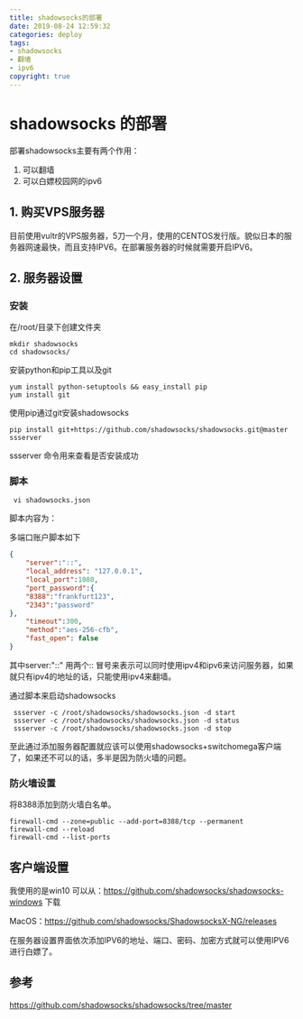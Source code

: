 ```yaml
---
title: shadowsocks的部署
date: 2019-08-24 12:59:32
categories: deploy
tags:
- shadowsocks
- 翻墙
- ipv6
copyright: true
---
```


# shadowsocks 的部署

部署shadowsocks主要有两个作用：

1. 可以翻墙 
2. 可以白嫖校园网的ipv6 

<!--more-->

## 1. 购买VPS服务器

目前使用vultr的VPS服务器，5刀一个月，使用的CENTOS发行版。貌似日本的服务器网速最快，而且支持IPV6。在部署服务器的时候就需要开启IPV6。

## 2. 服务器设置

### 安装

在/root/目录下创建文件夹

```shell
mkdir shadowsocks
cd shadowsocks/
```

安装python和pip工具以及git

```shell
yum install python-setuptools && easy_install pip
yum install git 
```

使用pip通过git安装shadowsocks

```
pip install git+https://github.com/shadowsocks/shadowsocks.git@master
ssserver
```

ssserver 命令用来查看是否安装成功

### 脚本

```
 vi shadowsocks.json
```

脚本内容为：

多端口账户脚本如下

```json
{
    "server":"::",
    "local_address": "127.0.0.1",
    "local_port":1080,
    "port_password":{
    "8388":"frankfurt123",
 	"2343":"password"
},
    "timeout":300,
    "method":"aes-256-cfb",
    "fast_open": false
}
```

其中server:"::" 用两个:: 冒号来表示可以同时使用ipv4和ipv6来访问服务器，如果就只有ipv4的地址的话，只能使用ipv4来翻墙。

通过脚本来启动shadowsocks

```shell
 ssserver -c /root/shadowsocks/shadowsocks.json -d start
 ssserver -c /root/shadowsocks/shadowsocks.json -d status
 ssserver -c /root/shadowsocks/shadowsocks.json -d stop
```

至此通过添加服务器配置就应该可以使用shadowsocks+switchomega客户端了，如果还不可以的话，多半是因为防火墙的问题。

### 防火墙设置

将8388添加到防火墙白名单。

```
firewall-cmd --zone=public --add-port=8388/tcp --permanent
firewall-cmd --reload
firewall-cmd --list-ports
```

## 客户端设置

我使用的是win10 可以从：<https://github.com/shadowsocks/shadowsocks-windows> 下载

MacOS：<https://github.com/shadowsocks/ShadowsocksX-NG/releases> 

在服务器设置界面依次添加IPV6的地址、端口、密码、加密方式就可以使用IPV6进行白嫖了。

## 参考

<https://github.com/shadowsocks/shadowsocks/tree/master> 